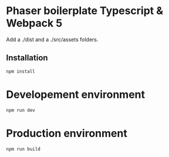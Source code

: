 # Phaser boilerplate Typescript & Webpack 5

Add a ./dist and a ./src/assets folders.

## Installation
```
npm install
```

# Developement environment
```
npm run dev
```

# Production environment
```
npm run build
```